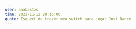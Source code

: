 ```yaml
---
user: anabastos
time: 2022-11-12 20:16:00
quote: Esqueci de trazer meu switch para jogar Just Dance
---
```

